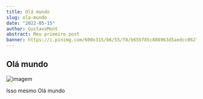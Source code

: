 ```yaml
---
title: Olá mundo
slug: ola-mundo
date: "2022-05-15"
author: GustavoMont
abstract: Meu primeiro post
banner: https://i.pinimg.com/600x315/b6/55/f8/b655f85c886963d5aedcc062748cfaaf.jpg
---
```


## Olá mundo

![imagem](https://i.pinimg.com/600x315/b6/55/f8/b655f85c886963d5aedcc062748cfaaf.jpg)

Isso mesmo Olá mundo
